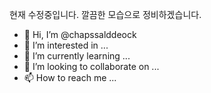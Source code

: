 현재 수정중입니다. 깔끔한 모습으로 정비하겠습니다.


- 👋 Hi, I’m @chapssalddeock
- 👀 I’m interested in ...
- 🌱 I’m currently learning ...
- 💞️ I’m looking to collaborate on ...
- 📫 How to reach me ...

